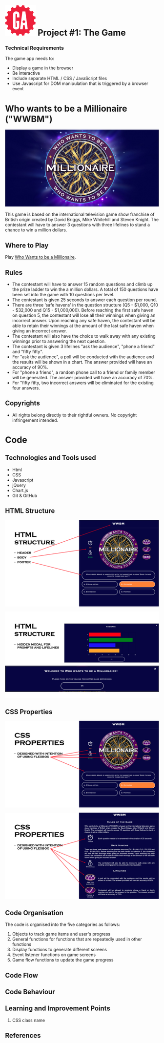 # ![](./img/readme/ga_logo.svg) Project #1: The Game

### Technical Requirements
The game app needs to:
- Display a game in the browser
- Be interactive
- Include separate HTML / CSS / JavaScript files
- Use Javascript for DOM manipulation that is triggered by a browser event

# Who wants to be a Millionaire ("WWBM")
<p align="center"><img src="./img/readme/wwbm-wallpaper.jpeg"/></p>

This game is based on the international television game show franchise of British origin created by David Briggs, Mike Whitehill and Steven Knight. The contestant will have to answer 3 questions with three lifelines to stand a chance to win a million dollars.

## Where to Play
Play [Who Wants to be a Millionaire](https://wwbm.vercel.app/).

## Rules
- The contestant will have to answer 15 random questions and climb up the prize ladder to win the a million dollars. A total of 150 questions have been set into the game with 10 questions per level.
- The contestant is given 25 seconds to answer each question per round.
- There are three ‘safe havens’ in the question structure (Q5 - $1,000, Q10 - $32,000 and Q15 - $1,000,000). Before reaching the first safe haven on question 5, the contestant will lose all their winnings when giving an incorrect answer. Upon reaching any safe haven, the contestant will be able to retain their winnings at the amount of the last safe haven when giving an incorrect answer.
- The contestant will also have the choice to walk away with any existing winnings prior to answering the next question.
- The contestant is given 3 lifelines "ask the audience", "phone a friend" and "fifty fifty".
- For "ask the audience", a poll will be conducted with the audience and the results will be shown in a chart. The answer provided will have an accuracy of 90%.
- For "phone a friend", a random phone call to a friend or family member will be generated. The answer provided will have an accuracy of 70%.
- For "fifty fifty, two incorrect answers will be eliminated for the existing four answers.

## Copyrights
- All rights belong directly to their rightful owners. No copyright infringement intended.

# Code
## Technologies and Tools used
- Html
- CSS
- Javascript
- jQuery
- Chart.js
- Git & GitHub

## HTML Structure
<p align="center"><img src="./img/readme/html-structure-1.png"/></p>
<p align="center"><img src="./img/readme/html-structure-2.png"/></p>

## CSS Properties
<p align="center"><img src="./img/readme/css-1.png"/></p>
<p align="center"><img src="./img/readme/css-2.png"/></p>

## Code Organisation
The code is organised into the five categories as follows:
1. Objects to track game items and user's progress
2. General functions for functions that are repeatedly used in other functions
3. Display functions to generate different screens
4. Event listener functions on game screens
5. Game flow functions to update the game progress

## Code Flow

## Code Behaviour

## Learning and Improvement Points
1. CSS class name

## References




